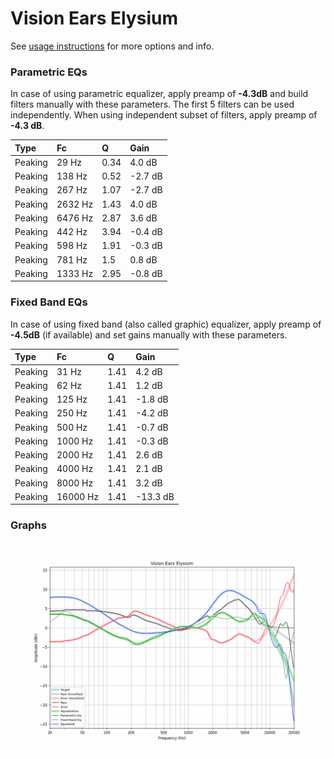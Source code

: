 # Vision Ears Elysium
See [usage instructions](https://github.com/jaakkopasanen/AutoEq#usage) for more options and info.

### Parametric EQs
In case of using parametric equalizer, apply preamp of **-4.3dB** and build filters manually
with these parameters. The first 5 filters can be used independently.
When using independent subset of filters, apply preamp of **-4.3 dB**.

| Type    | Fc      |    Q | Gain    |
|:--------|:--------|:-----|:--------|
| Peaking | 29 Hz   | 0.34 | 4.0 dB  |
| Peaking | 138 Hz  | 0.52 | -2.7 dB |
| Peaking | 267 Hz  | 1.07 | -2.7 dB |
| Peaking | 2632 Hz | 1.43 | 4.0 dB  |
| Peaking | 6476 Hz | 2.87 | 3.6 dB  |
| Peaking | 442 Hz  | 3.94 | -0.4 dB |
| Peaking | 598 Hz  | 1.91 | -0.3 dB |
| Peaking | 781 Hz  | 1.5  | 0.8 dB  |
| Peaking | 1333 Hz | 2.95 | -0.8 dB |

### Fixed Band EQs
In case of using fixed band (also called graphic) equalizer, apply preamp of **-4.5dB**
(if available) and set gains manually with these parameters.

| Type    | Fc       |    Q | Gain     |
|:--------|:---------|:-----|:---------|
| Peaking | 31 Hz    | 1.41 | 4.2 dB   |
| Peaking | 62 Hz    | 1.41 | 1.2 dB   |
| Peaking | 125 Hz   | 1.41 | -1.8 dB  |
| Peaking | 250 Hz   | 1.41 | -4.2 dB  |
| Peaking | 500 Hz   | 1.41 | -0.7 dB  |
| Peaking | 1000 Hz  | 1.41 | -0.3 dB  |
| Peaking | 2000 Hz  | 1.41 | 2.6 dB   |
| Peaking | 4000 Hz  | 1.41 | 2.1 dB   |
| Peaking | 8000 Hz  | 1.41 | 3.2 dB   |
| Peaking | 16000 Hz | 1.41 | -13.3 dB |

### Graphs
![](./Vision%20Ears%20Elysium.png)
